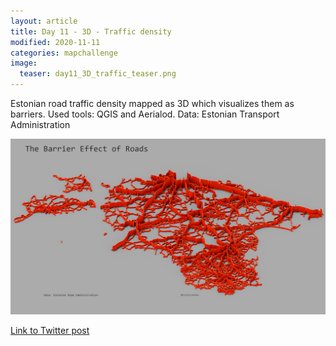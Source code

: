 ```yaml
---
layout: article
title: Day 11 - 3D - Traffic density
modified: 2020-11-11
categories: mapchallenge
image:
  teaser: day11_3D_traffic_teaser.png
---
```


Estonian road traffic density mapped as 3D which visualizes them as barriers.
Used tools: QGIS and Aerialod.
Data: Estonian Transport Administration

![image of categories](../../images/day11_3D_traffic.png)

[Link to Twitter post](https://twitter.com/evelynuuemaa/status/1326464638830202880)
